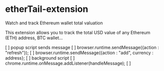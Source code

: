 # etherTail-extension
Watch and track Ethereum wallet total valuation

This extension allows you to track the total USD value of any Ethereum (ETH) address, BTC wallet...

[ ] popup script sends message
  [ ] browser.runtime.sendMessage({action : "refresh"});
  [ ] browser.runtime.sendMessage({action : "add", currency : address};
[ ] background script
  [ ] chrome.runtime.onMessage.addListener(handleMessage);
    [ ] 
